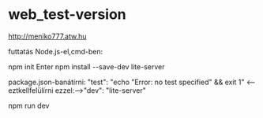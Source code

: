# web_test-version
http://meniko777.atw.hu



futtatás Node.js-el,cmd-ben:

npm init
Enter
npm install --save-dev lite-server

package.json-banátírni:
"test": "echo \"Error: no test specified\" && exit 1"    <--eztkellfelülírni      ezzel:-->"dev": "lite-server"

npm run dev
